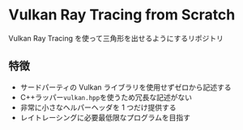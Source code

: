 # Vulkan Ray Tracing from Scratch

Vulkan Ray Tracing を使って三角形を出せるようにするリポジトリ

## 特徴

-   サードパーティの Vulkan ライブラリを使用せずゼロから記述する
-   C++ラッパー`vulkan.hpp`を使うため冗長な記述がない
-   非常に小さなヘルパーヘッダを 1 つだけ提供する
-   レイトレーシングに必要最低限なプログラムを目指す
